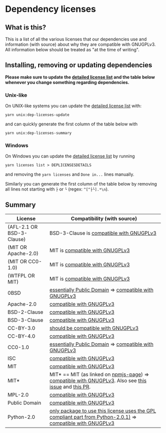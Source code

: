 # Dependency licenses

## What is this?

This is a list of all the various licenses that our dependencies use and information (with source) about why they are compatible with GNUGPLv3.  
All information below should be treated as "at the time of writing".

## Installing, removing or updating dependencies

**Please make sure to update the [detailed license list](/DEPLICENSESDETAILS) and the table below whenever you change something regarding dependencies.**

### Unix-like

On UNIX-like systems you can update the [detailed license list](/DEPLICENSESDETAILS) with:

```
yarn unix:dep-licenses-update
```

and can quickly generate the first column of the table below with

```
yarn unix:dep-licenses-summary
```

### Windows

On Windows you can update the [detailed license list](/DEPLICENSESDETAILS) by running

```
yarn licenses list > DEPLICENSESDETAILS
```

and removing the `yarn licenses` and `Done in...` lines manually.

Similarly you can generate the first column of the table below by removing all lines not starting with `├` or `└` (regex: `^[^├└].*\n`).

## Summary

| License                   | Compatibility (with source)                                                                                                                                                                                                                                                                                                                                               |
| ------------------------- | ------------------------------------------------------------------------------------------------------------------------------------------------------------------------------------------------------------------------------------------------------------------------------------------------------------------------------------------------------------------------- |
| (AFL-2.1 OR BSD-3-Clause) | BSD-3-Clause is [compatible with GNUGPLv3](https://web.archive.org/web/20220720194527/https://www.gnu.org/licenses/license-list.en.html#ModifiedBSD)                                                                                                                                                                                                                      |
| (MIT OR Apache-2.0)       | MIT is [compatible with GNUGPLv3](https://web.archive.org/web/20220720194527/https://www.gnu.org/licenses/license-list.en.html#X11License)                                                                                                                                                                                                                                |
| (MIT OR CC0-1.0)          | MIT is [compatible with GNUGPLv3](https://web.archive.org/web/20220720194527/https://www.gnu.org/licenses/license-list.en.html#X11License)                                                                                                                                                                                                                                |
| (WTFPL OR MIT)            | MIT is [compatible with GNUGPLv3](https://web.archive.org/web/20220720194527/https://www.gnu.org/licenses/license-list.en.html#X11License)                                                                                                                                                                                                                                |
| 0BSD                      | [essentially Public Domain](<https://en.wikipedia.org/wiki/BSD_licenses#0-clause_license*(%22BSD_Zero_Clause_License%22)>) => [compatible with GNUGPLv3](https://web.archive.org/web/20220720194527/https://www.gnu.org/licenses/license-list.en.html#PublicDomain)                                                                                                       |
| Apache-2.0                | [compatible with GNUGPLv3 ](https://web.archive.org/web/20220720194527/https://www.gnu.org/licenses/license-list.en.html#apache2)                                                                                                                                                                                                                                         |
| BSD-2-Clause              | [compatible with GNUGPLv3](https://web.archive.org/web/20220720194527/https://www.gnu.org/licenses/license-list.en.html#FreeBSD)                                                                                                                                                                                                                                          |
| BSD-3-Clause              | [compatible with GNUGPLv3](https://web.archive.org/web/20220720194527/https://www.gnu.org/licenses/license-list.en.html#ModifiedBSD)                                                                                                                                                                                                                                      |
| CC-BY-3.0                 | [should be compatible with GNUGPLv3](https://web.archive.org/web/20220724123842/https://joinup.ec.europa.eu/licence/compatibility-check/CC-BY-3.0/GPL-3.0-or-later)                                                                                                                                                                                                       |
| CC-BY-4.0                 | [compatible with GNUGPLv3](https://web.archive.org/web/20220720194527/https://www.gnu.org/licenses/license-list.en.html#ccby)                                                                                                                                                                                                                                             |
| CC0-1.0                   | [essentially Public Domain](https://creativecommons.org/publicdomain/zero/1.0/) => [compatible with GNUGPLv3](https://web.archive.org/web/20220720194527/https://www.gnu.org/licenses/license-list.en.html#PublicDomain)                                                                                                                                                  |
| ISC                       | [compatible with GNUGPLv3](https://web.archive.org/web/20220720194527/https://www.gnu.org/licenses/license-list.en.html#ISC)                                                                                                                                                                                                                                              |
| MIT                       | [compatible with GNUGPLv3](https://directory.fsf.org/wiki/License:X11)                                                                                                                                                                                                                                                                                                    |
| MIT\*                     | MIT\* == MIT (as linked on [npmjs-page](https://www.npmjs.com/package/replaceall)) => [compatible with GNUGPLv3](https://web.archive.org/web/20220720194527/https://www.gnu.org/licenses/license-list.en.html#X11License). Also see [this issue](https://github.com/ardatan/graphql-tools/issues/4593) and [this PR](https://github.com/ardatan/graphql-tools/pull/4594). |
| MPL-2.0                   | [compatible with GNUGPLv3](https://web.archive.org/web/20220720194527/https://www.gnu.org/licenses/license-list.en.html#MPL-2.0)                                                                                                                                                                                                                                          |
| Public Domain             | [compatible with GNUGPLv3](https://web.archive.org/web/20220720194527/https://www.gnu.org/licenses/license-list.en.html#PublicDomain)                                                                                                                                                                                                                                     |
| Python-2.0                | [only package to use this license uses the GPL compliant part from Python-2.0.1)](https://github.com/nodeca/argparse/issues/160#issuecomment-782278150) => [compatible with GNUGPLv3](https://web.archive.org/web/20220720194527/https://www.gnu.org/licenses/license-list.en.html#Python)                                                                                |
